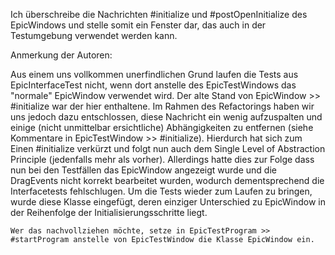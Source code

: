 Ich überschreibe die Nachrichten #initialize und #postOpenInitialize des EpicWindows und stelle somit ein Fenster dar, das auch in der Testumgebung verwendet werden kann.


Anmerkung der Autoren:

Aus einem uns vollkommen unerfindlichen Grund laufen die Tests aus EpicInterfaceTest nicht, wenn dort anstelle des EpicTestWindows das "normale" EpicWindow verwendet wird.
	Der alte Stand von EpicWindow >> #initialize war der hier enthaltene.
	Im Rahmen des Refactorings haben wir uns jedoch dazu entschlossen, diese Nachricht ein wenig aufzuspalten und einige (nicht unmittelbar ersichtliche) Abhängigkeiten zu entfernen (siehe Kommentare in EpicTestWindow >> #initialize). Hierdurch hat sich zum Einen #initialize verkürzt und folgt nun auch dem Single Level of Abstraction Principle (jedenfalls mehr als vorher).
	Allerdings hatte dies zur Folge dass nun bei den Testfällen das EpicWindow angezeigt wurde und die DragEvents nicht korrekt bearbeitet wurden, wodurch dementsprechend die Interfacetests fehlschlugen. Um die Tests wieder zum Laufen zu bringen, wurde diese Klasse eingefügt, deren einziger Unterschied zu EpicWindow in der Reihenfolge der Initialisierungsschritte liegt.
	
	Wer das nachvollziehen möchte, setze in EpicTestProgram >> #startProgram anstelle von EpicTestWindow die Klasse EpicWindow ein.
	